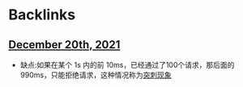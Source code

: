 
# Backlinks
## [December 20th, 2021](<December 20th, 2021.md>)
- 缺点:如果在某个 1s 内的前 10ms，已经通过了100个请求，那后面的 990ms，只能拒绝请求，这种情况称为[突刺现象](<突刺现象.md>)

